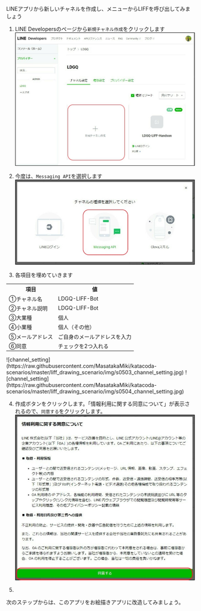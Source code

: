 LINEアプリから新しいチャネルを作成し、メニューからLIFFを呼び出してみましょう

1. LINE Developersのページから`新規チャネル作成`をクリックします
![create_channel](https://raw.githubusercontent.com/MasatakaMiki/katacoda-scenarios/master/liff_drawing_scenario/img/s0501_create_channel.jpg)

2. 今度は、`Messaging API`を選択します
![create_channel](https://raw.githubusercontent.com/MasatakaMiki/katacoda-scenarios/master/liff_drawing_scenario/img/s0502_create_channel.jpg)

3. 各項目を埋めていきます<br>
<table><tr><th>項目</th><th>値</th></tr>
<tr><td>①チャネル名</td><td>LDGQ-LIFF-Bot</td></tr>
<tr><td>②チャネル説明</td><td>LDGQ-LIFF-Bot</td></tr>
<tr><td>③大業種</td><td>個人</td></tr>
<tr><td>④小業種</td><td>個人（その他）</td></tr>
<tr><td>⑤メールアドレス</td><td>ご自身のメールアドレスを入力</td></tr>
<tr><td>⑥同意</td><td>チェックを2つ入れる</td></tr>
</table>
![channel_setting](https://raw.githubusercontent.com/MasatakaMiki/katacoda-scenarios/master/liff_drawing_scenario/img/s0503_channel_setting.jpg)
![channel_setting](https://raw.githubusercontent.com/MasatakaMiki/katacoda-scenarios/master/liff_drawing_scenario/img/s0504_channel_setting.jpg)

4. 作成ボタンをクリックします。「情報利用に関する同意について」が表示されるので、`同意する`をクリックします。
![channel_agreement](https://raw.githubusercontent.com/MasatakaMiki/katacoda-scenarios/master/liff_drawing_scenario/img/s0505_channel_agreement.jpg)

5. 


次のステップからは、このアプリをお絵描きアプリに改造してみましょう。
